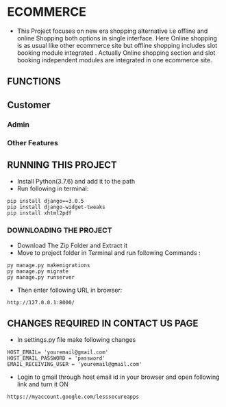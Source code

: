 # ECOMMERCE
- This Project focuses on new era shopping alternative i.e offline and online Shopping both options in single interface. Here Online shopping is as usual like other ecommerce site but offline shopping includes slot booking module integrated . Actually Online shopping section and slot booking independent modules are integrated in one ecommerce site.  
## FUNCTIONS

## Customer

### Admin

### Other Features



## RUNNING THIS PROJECT
- Install Python(3.7.6) and add it to the path
- Run following in terminal:
```
pip install django==3.0.5
pip install django-widget-tweaks
pip install xhtml2pdf

```
### DOWNLOADING THE PROJECT
- Download The Zip Folder and Extract it
- Move to project folder in Terminal and run following Commands :
```
py manage.py makemigrations
py manage.py migrate
py manage.py runserver
```
- Then enter following URL in browser:
```
http://127.0.0.1:8000/
```

## CHANGES REQUIRED IN CONTACT US PAGE
- In settings.py file make following changes
```
HOST_EMAIL= 'youremail@gmail.com'
HOST_EMAIL_PASSWORD = 'password'
EMAIL_RECEIVING_USER = 'youremail@gmail.com'
```
- Login to gmail through host email id in your browser and open following link and turn it ON
```
https://myaccount.google.com/lesssecureapps

